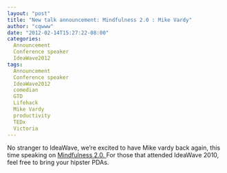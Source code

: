 ```yaml
---
layout: "post"
title: "New talk announcement: Mindfulness 2.0 : Mike Vardy"
author: "cqwww"
date: "2012-02-14T15:27:22-08:00"
categories:
  Announcement
  Conference speaker
  IdeaWave2012
tags: 
  Announcement
  Conference speaker
  IdeaWave2012
  comedian
  GTD
  Lifehack
  Mike Vardy
  productivity
  TEDx
  Victoria
---
```


No stranger to IdeaWave, we’re excited to have Mike vardy back again, this
time speaking on [Mindfulness 2.0.
](https://web.archive.org/web/20210926190926/https://www.ideawave.ca/2012-conference/mindfulness-2-0/)
For those that attended IdeaWave 2010, feel free to bring your hipster PDAs.


[//]: # (Retrieved from https://web.archive.org/web/20210926182753/https://www.ideawave.ca/new-talk-announcement-mindfulness-2-0-mike-vardy/)